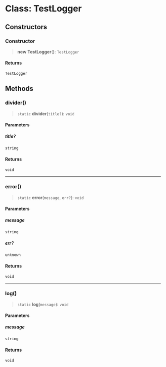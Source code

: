 # Class: TestLogger

## Constructors

<a id="constructor"></a>

### Constructor

> **new TestLogger**(): `TestLogger`

#### Returns

`TestLogger`

## Methods

<a id="divider"></a>

### divider()

> `static` **divider**(`title?`): `void`

#### Parameters

##### title?

`string`

#### Returns

`void`

***

<a id="error"></a>

### error()

> `static` **error**(`message`, `err?`): `void`

#### Parameters

##### message

`string`

##### err?

`unknown`

#### Returns

`void`

***

<a id="log"></a>

### log()

> `static` **log**(`message`): `void`

#### Parameters

##### message

`string`

#### Returns

`void`
